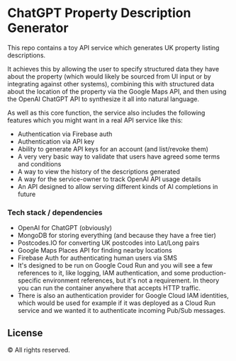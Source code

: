 # ChatGPT Property Description Generator

This repo contains a toy API service which generates UK property listing descriptions.

It achieves this by allowing the user to specify structured data they have about the property (which would likely be sourced from UI input or by integrating against other systems), combining this with structured data about the location of the property via the Google Maps API, and then using the OpenAI ChatGPT API to synthesize it all into natural language.

As well as this core function, the service also includes the following features which you might want in a real API service like this:
- Authentication via Firebase auth
- Authentication via API key
- Ability to generate API keys for an account (and list/revoke them)
- A very very basic way to validate that users have agreed some terms and conditions
- A way to view the history of the descriptions generated
- A way for the service-owner to track OpenAI API usage details
- An API designed to allow serving different kinds of AI completions in future

### Tech stack / dependencies

- OpenAI for ChatGPT (obviously)
- MongoDB for storing everything (and because they have a free tier)
- Postcodes.IO for converting UK postcodes into Lat/Long pairs
- Google Maps Places API for finding nearby locations
- Firebase Auth for authenticating human users via SMS
- It's designed to be run on Google Coud Run and you will see a few references to it, like logging, IAM authentication, and some production-specific environment references, but it's not a requirement. In theory you can run the container anywhere that accepts HTTP traffic.
- There is also an authentication provider for Google Cloud IAM identities, which would be used for example if it was deployed as a Cloud Run service and we wanted it to authenticate incoming Pub/Sub messages.


## License

&copy; All rights reserved.
